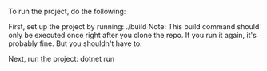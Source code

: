To run the project, do the following:

First, set up the project by running:
    ./build
Note: This build command should only be executed once
        right after you clone the repo. If you run it again,
        it's probably fine. But you shouldn't have to.

Next, run the project:
    dotnet run